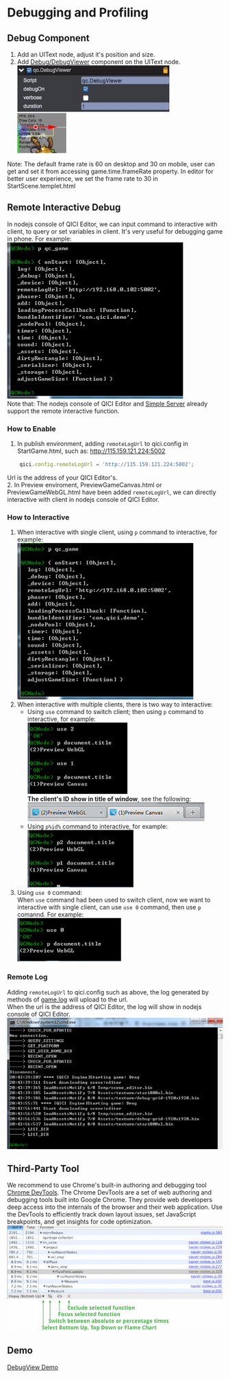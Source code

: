 # Debugging and Profiling

## Debug Component

1. Add an UIText node, adjust it's position and size.   
2. Add [Debug/DebugViewer](../BuildinComponents/DebugViewer.html) component on the UIText node.  
![Debug](images/debug2.png)     
![Debug](images/debug3.png)      

Note: The default frame rate is 60 on desktop and 30 on mobile, user can get and set it from accessing game.time.frameRate property.
In editor for better user experience, we set the frame rate to 30 in StartScene.templet.html   

## Remote Interactive Debug  
In nodejs console of QICI Editor, we can input command to interactive with client, to query or set variables in client. It's very useful for debugging game in phone. For example:   
![Debug](images/console1.png)   
Note that: The nodejs console of QICI Editor and [Simple Server](../Plugin/server.html) already support the remote interactive function.   

### How to Enable  
1. In publish environment, adding `remoteLogUrl` to qici.config in StartGame.html, such as: http://115.159.121.224:5002  
````javascript
	qici.config.remoteLogUrl = 'http://115.159.121.224:5002';
````  
Url is the address of your QICI Editor's.   
2. In Preview enviroment, PreviewGameCanvas.html or PreviewGameWebGL.html have been added `remoteLogUrl`, we can directly interactive with client in nodejs console of QICI Editor.   

### How to Interactive  
1. When interactive with single client, using `p` command to interactive, for example:  
![Debug](images/console1.png)  
2. When interactive with multiple clients, there is two way to interactive:  
	* Using `use` command to switch client; then using `p` command to interactive, for example:  
![Debug](images/console2.png)  
__The client's ID show in title of window__, see the following:  
![Debug](images/console3.png)    
	* Using `p%id%` command to interactive, for example:      
![Debug](images/console4.png)   
3. Using `use 0` command:   
When `use` command had been used to switch client, now we want to interactive with single client, can use `use 0` command, then use `p` comannd. For example:  
![Debug](images/console5.png)   

### Remote Log  
Adding `remoteLogUrl` to qici.config such as above, the log generated by methods of [game.log](http://docs.zuoyouxi.com/api/log/index.html) will upload to the url.  
When the url is the address of QICI Editor, the log will show in nodejs console of QICI Editor.  
![Debug](images/console6.png)   

## Third-Party Tool

We recommend to use Chrome's built-in authoring and debugging tool [Chrome DevTools](https://developers.google.com/web/tools/chrome-devtools/). 
The Chrome DevTools are a set of web authoring and debugging tools built into Google Chrome. 
They provide web developers deep access into the internals of the browser and their web application. 
Use the DevTools to efficiently track down layout issues, set JavaScript breakpoints, and get insights for code optimization.   
![Chrome DevTools](images/chrome.png)    

## Demo
[DebugView Demo](http://engine.qiciengine.com/demo/Debug/debug_info/index.html)    
